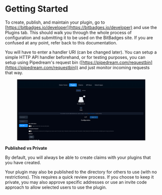 # Getting Started

To create, publish, and maintain your plugin, go to [https://bitbadges.io/developer](https://bitbadges.io/developer) and use the Plugins tab. This should walk you through the whole process of configuration and submitting it to be used on the BitBadges site. If you are confused at any point, refer back to this documentation.

You will have to enter a handler URI (can be changed later). You can setup a simple HTTP API handler beforehand, or for testing purposes, you can setup using Pipedream's request bin ([https://pipedream.com/requestbin](https://pipedream.com/requestbin)) and just monitor incoming requests that way.

<figure><img src="../../../../../.gitbook/assets/image (2) (1) (1) (1) (1) (1) (1) (1) (1) (1) (1) (1) (1) (1) (1) (1) (1).png" alt=""><figcaption></figcaption></figure>

**Published vs Private**

By default, you will always be able to create claims with your plugins that you have created.&#x20;

Your plugin may also be published to the directory for others to use (with no restrictions). This requires a quick review process. If you choose to keep it private, you may also approve specific addresses or use an invite code approach to allow selected users to use the plugin.
